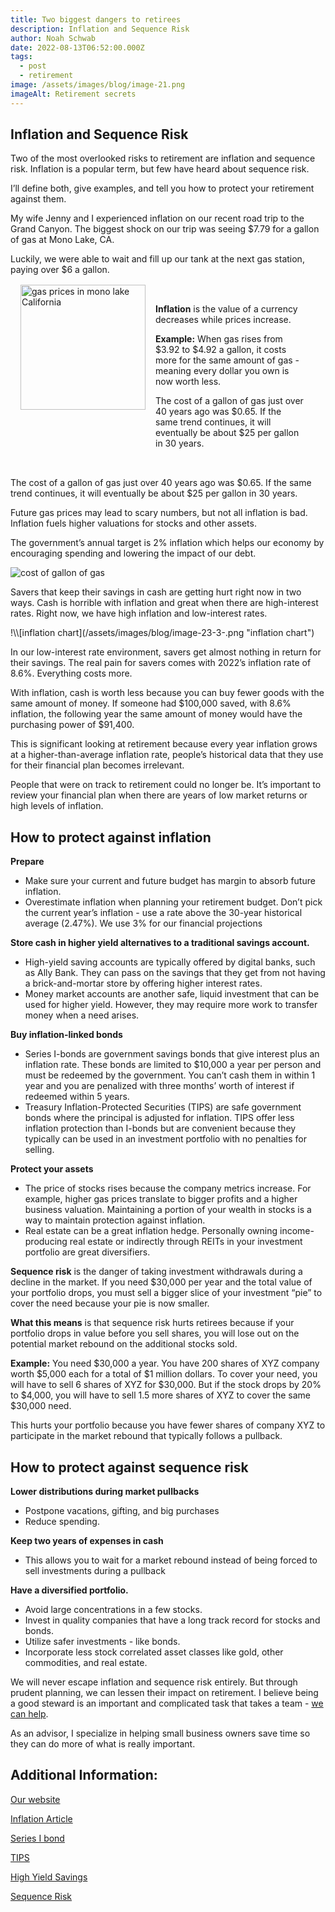 ```yaml
---
title: Two biggest dangers to retirees
description: Inflation and Sequence Risk
author: Noah Schwab
date: 2022-08-13T06:52:00.000Z
tags:
  - post
  - retirement
image: /assets/images/blog/image-21.png
imageAlt: Retirement secrets
---
```

## Inflation and Sequence Risk

Two of the most overlooked risks to retirement are inflation and sequence risk. Inflation is a popular term, but few have heard about sequence risk. 

I’ll define both, give examples, and tell you how to protect your retirement against them.

My wife Jenny and I experienced inflation on our recent road trip to the Grand Canyon. The biggest shock on our trip was seeing $7.79 for a gallon of gas at Mono Lake, CA.

Luckily, we were able to wait and fill up our tank at the next gas station, paying over $6 a gallon.

<div class="container-pic-left">
   <img src="/assets/images/blog/rectangle-3.png" alt="gas prices in mono lake California" height="200px">
   <div class="text">
      <p><strong>Inflation</strong> is the value of a currency decreases while prices increase.</p>
      <p><strong>Example:</strong> When gas rises from $3.92 to $4.92 a gallon, it costs more for the same amount of gas - meaning every dollar you own is now worth less.</p>
      <p>The cost of a gallon of gas just over 40 years ago was $0.65. If the same trend continues, it will eventually be about $25 per gallon in 30 years.</p>
   </div>
</div>

<style>
.container-pic-left {
   display: flex;
   margin: 1rem;
}

.text {
   flex-direction: column;
   margin: 1rem;
}

/* Media query for mobile devices */
@media only screen and (max-width: 600px) {
   .container-pic-left {
      flex-direction: column;
      align-items: center;
   }

   .text {
      text-align: center;
   }

   .container-pic-left img {
      width: 100%; /* Ensure the image takes up the full width of its container */
      margin-bottom: 1rem; /* Add some space between the image and the text */
   }
}
</style>


The cost of a gallon of gas just over 40 years ago was $0.65. If the same trend continues, it will eventually be about $25 per gallon in 30 years. 

Future gas prices may lead to scary numbers, but not all inflation is bad. Inflation fuels higher valuations for stocks and other assets. 

The government’s annual target is 2% inflation which helps our economy by encouraging spending and lowering the impact of our debt.

![cost of gallon of gas](/assets/images/blog/image-22.png "cost of gallon of gas")

Savers that keep their savings in cash are getting hurt right now in two ways. Cash is horrible with inflation and great when there are high-interest rates. Right now, we have high inflation and low-interest rates. 

 <main class="main" >
!\\[inflation chart](/assets/images/blog/image-23-3-.png "inflation chart")
</main>

In our low-interest rate environment, savers get almost nothing in return for their savings. The real pain for savers comes with 2022’s inflation rate of 8.6%. Everything costs more. 

With inflation, cash is worth less because you can buy fewer goods with the same amount of money. If someone had $100,000 saved, with 8.6% inflation, the following year the same amount of money would have the purchasing power of $91,400. 

This is significant looking at retirement because every year inflation grows at a higher-than-average inflation rate, people’s historical data that they use for their financial plan becomes irrelevant. 

People that were on track to retirement could no longer be. It’s important to review your financial plan when there are years of low market returns or high levels of inflation. 

## How to protect against inflation

**Prepare**

* Make sure your current and future budget has margin to absorb future inflation.
* Overestimate inflation when planning your retirement budget. Don’t pick the current year’s inflation - use a rate above the 30-year historical average (2.47%). We use 3% for our financial projections

**Store cash in higher yield alternatives to a traditional savings account.**

* High-yield saving accounts are typically offered by digital banks, such as Ally Bank. They can pass on the savings that they get from not having a brick-and-mortar store by offering higher interest rates.
* Money market accounts are another safe, liquid investment that can be used for higher yield. However, they may require more work to transfer money when a need arises.

**Buy inflation-linked bonds**

* Series I-bonds are government savings bonds that give interest plus an inflation rate. These bonds are limited to $10,000 a year per person and must be redeemed by the government. You can’t cash them in within 1 year and you are penalized with three months’ worth of interest if redeemed within 5 years.
* Treasury Inflation-Protected Securities (TIPS) are safe government bonds where the principal is adjusted for inflation. TIPS offer less inflation protection than I-bonds but are convenient because they typically can be used in an investment portfolio with no penalties for selling.

**Protect your assets**

* The price of stocks rises because the company metrics increase. For example, higher gas prices translate to bigger profits and a higher business valuation. Maintaining a portion of your wealth in stocks is a way to maintain protection against inflation.
* Real estate can be a great inflation hedge. Personally owning income-producing real estate or indirectly through REITs in your investment portfolio are great diversifiers.

**Sequence risk** is the danger of taking investment withdrawals during a decline in the market. If you need $30,000 per year and the total value of your portfolio drops, you must sell a bigger slice of your investment “pie” to cover the need because your pie is now smaller. 

**What this means** is that sequence risk hurts retirees because if your portfolio drops in value before you sell shares, you will lose out on the potential market rebound on the additional stocks sold. 

**Example:** You need $30,000 a year. You have 200 shares of XYZ company worth $5,000 each for a total of $1 million dollars. To cover your need, you will have to sell 6 shares of XYZ for $30,000. But if the stock drops by 20% to $4,000, you will have to sell 1.5 more shares of XYZ to cover the same $30,000 need.

This hurts your portfolio because you have fewer shares of company XYZ to participate in the market rebound that typically follows a pullback.

## How to protect against sequence risk

**Lower distributions during market pullbacks**

* Postpone vacations, gifting, and big purchases
* Reduce spending.

**Keep two years of expenses in cash**

* This allows you to wait for a market rebound instead of being forced to sell investments during a pullback

**Have a diversified portfolio.** 

* Avoid large concentrations in a few stocks.
* Invest in quality companies that have a long track record for stocks and bonds.
* Utilize safer investments - like bonds.
* Incorporate less stock correlated asset classes like gold, other commodities, and real estate.

We will never escape inflation and sequence risk entirely. But through prudent planning, we can lessen their impact on retirement. I believe being a good steward is an important and complicated task that takes a team - <a href="/financial_planning">we can help</a>.

As an advisor, I specialize in helping small business owners save time so they can do more of what is really important. 

## Additional Information:

<a href="https://scfinancials.com/">Our website</a>

<a href="https://www.investopedia.com/terms/i/inflation.asp">Inflation Article</a>

<a href="https://www.investopedia.com/terms/s/seriesibond.asp">Series I bond</a>

 <a href="https://www.investopedia.com/terms/t/tips.asp">TIPS</a>

<a href="https://www.nerdwallet.com/best/banking/high-yield-online-savings-accounts">High Yield Savings</a>

<a href="https://www.investopedia.com/terms/s/sequence-risk.asp#:~:text=Timing%20is%20everything.-,Sequence%20risk%20is%20the%20danger%20that%20the%20timing%20of%20withdrawals,your%20savings%20against%20sequence%20risk">Sequence Risk</a>
